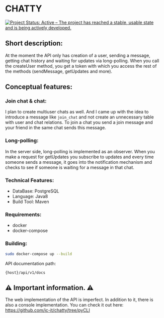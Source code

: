 # CHATTY

[![Project Status: Active – The project has reached a stable, usable state and is being actively developed.](https://www.repostatus.org/badges/latest/active.svg)](https://www.repostatus.org/#active)
## Short description:
At the moment the API only has creation of a user, sending a message, getting chat history and waiting for updates via long-polling. When you call the createUser method, you get a token with which you access the rest of the methods (sendMessage, getUpdates and more).
## Conceptual features:
### Join chat & chat:
I plan to create multiuser chats as well. And I came up with the idea to introduce a message like `join_chat` and not create an unnecessary table with user and chat relations. To join a chat you send a join message and your friend in the same chat sends this message.
### Long-polling:
In the server side, long-polling is implemented as an observer. When you make a request for getUpdates you subscribe to updates and every time someone sends a message, it goes into the notification mechanism and checks to see if someone is waiting for a message in that chat.

### Technical Features:
- DataBase: PostgreSQL
- Language: Java8
- Build Tool: Maven

### Requirements:
- docker
- docker-compose

### Building:
```sh
sudo docker-compose up --build
```

API documentation path:
```
{host}/api/v1/docs
```



## :warning: Important information. :warning:
The web implementation of the API is imperfect. In addition to it, there is also a console implementation. You can check it out here:  
https://github.com/ic-it/chatty/tree/pyCLI
